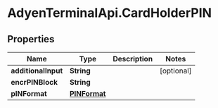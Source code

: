 # AdyenTerminalApi.CardHolderPIN

## Properties

Name | Type | Description | Notes
------------ | ------------- | ------------- | -------------
**additionalInput** | **String** |  | [optional] 
**encrPINBlock** | **String** |  | 
**pINFormat** | [**PINFormat**](PINFormat.md) |  | 


